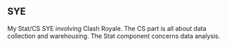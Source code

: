 ## SYE
My Stat/CS SYE involving Clash Royale. The CS part is all about data collection and warehousing. The Stat component concerns data analysis.

